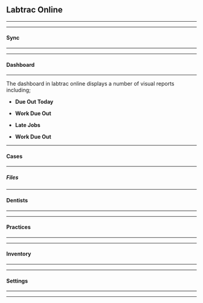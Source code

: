 ## Labtrac Online

- - - 

- - -

#### Sync

- - -

- - - 

#### Dashboard

- - - 

The dashboard in labtrac online displays a number of visual reports including;

+ **Due Out Today**

+ **Work Due Out**

+ **Late Jobs**

+ **Work Due Out**

- - -

#### Cases

- - -

##### Files


- - -

#### Dentists

- - -

- - -

#### Practices

- - -

- - -

#### Inventory

- - -

- - -

#### Settings

- - -

- - -

####
